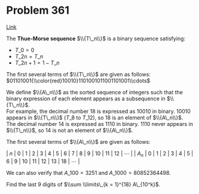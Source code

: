 # Problem 361

[Link](https://projecteuler.net/problem=361)

The **Thue-Morse sequence** $\\{T\_n\\}$ is a binary sequence satisfying:

*   $T\_0 = 0$
*   $T\_{2n} = T\_n$
*   $T\_{2n + 1} = 1 - T\_n$

The first several terms of $\\{T\_n\\}$ are given as follows:  
$01101001{\\color{red}10010}1101001011001101001\\cdots$ 

We define $\\{A\_n\\}$ as the sorted sequence of integers such that the binary expression of each element appears as a subsequence in $\\{T\_n\\}$.  
For example, the decimal number $18$ is expressed as $10010$ in binary. $10010$ appears in $\\{T\_n\\}$ ($T\_8$ to $T\_{12}$), so $18$ is an element of $\\{A\_n\\}$.  
The decimal number $14$ is expressed as $1110$ in binary. $1110$ never appears in $\\{T\_n\\}$, so $14$ is not an element of $\\{A\_n\\}$. 

The first several terms of $\\{A\_n\\}$ are given as follows:

| $n$   | $0$ | $1$ | $2$ | $3$ | $4$ | $5$ | $6$ | $7$ | $8$  | $9$  | $10$ | $11$ | $12$ | $\cdots$ |
| $A_n$ | $0$ | $1$ | $2$ | $3$ | $4$ | $5$ | $6$ | $9$ | $10$ | $11$ | $12$ | $13$ | $18$ | $\cdots$ |

We can also verify that $A\_{100} = 3251$ and $A\_{1000} = 80852364498$. 

Find the last $9$ digits of $\\sum \\limits\_{k = 1}^{18} A\_{10^k}$.